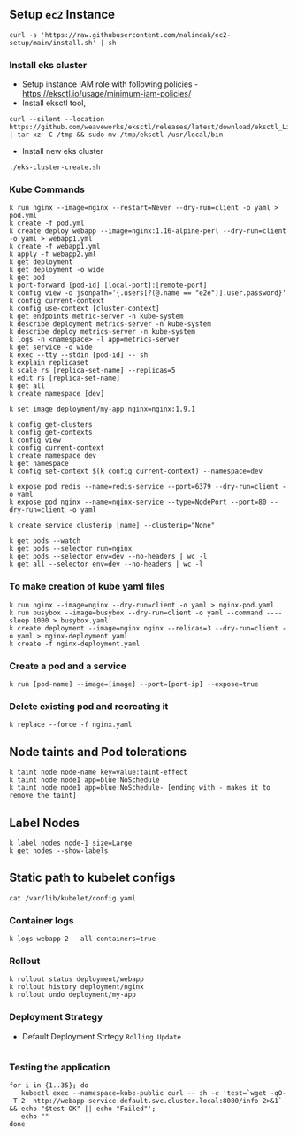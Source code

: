 ## Setup `ec2` Instance

```
curl -s 'https://raw.githubusercontent.com/nalindak/ec2-setup/main/install.sh' | sh
```

### Install eks cluster

- Setup instance IAM role with following policies - https://eksctl.io/usage/minimum-iam-policies/
- Install eksctl tool,

```
curl --silent --location https://github.com/weaveworks/eksctl/releases/latest/download/eksctl_Linux_amd64.tar.gz | tar xz -C /tmp && sudo mv /tmp/eksctl /usr/local/bin
```

- Install new eks cluster

```
./eks-cluster-create.sh
```

### Kube Commands

```
k run nginx --image=nginx --restart=Never --dry-run=client -o yaml > pod.yml
k create -f pod.yml
k create deploy webapp --image=nginx:1.16-alpine-perl --dry-run=client -o yaml > webapp1.yml
k create -f webapp1.yml
k apply -f webapp2.yml
k get deployment
k get deployment -o wide
k get pod
k port-forward [pod-id] [local-port]:[remote-port]
k config view -o jsonpath='{.users[?(@.name == "e2e")].user.password}'
k config current-context
k config use-context [cluster-context]
k get endpoints metric-server -n kube-system
k describe deployment metrics-server -n kube-system
k describe deploy metrics-server -n kube-system
k logs -n <namespace> -l app=metrics-server
k get service -o wide
k exec --tty --stdin [pod-id] -- sh
k explain replicaset
k scale rs [replica-set-name] --replicas=5
k edit rs [replica-set-name]
k get all
k create namespace [dev]

k set image deployment/my-app nginx=nginx:1.9.1

k config get-clusters
k config get-contexts
k config view
k config current-context
k create namespace dev
k get namespace
k config set-context $(k config current-context) --namespace=dev

k expose pod redis --name=redis-service --port=6379 --dry-run=client -o yaml
k expose pod nginx --name=nginx-service --type=NodePort --port=80 --dry-run=client -o yaml

k create service clusterip [name] --clusterip="None"

k get pods --watch
k get pods --selector run=nginx
k get pods --selector env=dev --no-headers | wc -l
k get all --selector env=dev --no-headers | wc -l
```

### To make creation of kube yaml files

```
k run nginx --image=nginx --dry-run=client -o yaml > nginx-pod.yaml
k run busybox --image=busybox --dry-run=client -o yaml --command ---- sleep 1000 > busybox.yaml
k create deployment --image=nginx nginx --relicas=3 --dry-run=client -o yaml > nginx-deployment.yaml
k create -f nginx-deployment.yaml
```

### Create a pod and a service

```
k run [pod-name] --image=[image] --port=[port-ip] --expose=true
```

### Delete existing pod and recreating it

```
k replace --force -f nginx.yaml
```

## Node taints and Pod tolerations

```
k taint node node-name key=value:taint-effect
k taint node node1 app=blue:NoSchedule
k taint node node1 app=blue:NoSchedule- [ending with - makes it to remove the taint]
```

## Label Nodes

```
k label nodes node-1 size=Large
k get nodes --show-labels
```

## Static path to kubelet configs

```
cat /var/lib/kubelet/config.yaml
```

### Container logs

```
k logs webapp-2 --all-containers=true
```

### Rollout

```
k rollout status deployment/webapp
k rollout history deployment/nginx
k rollout undo deployment/my-app
```

### Deployment Strategy

- Default Deployment Strtegy `Rolling Update`

```

```

### Testing the application

```
for i in {1..35}; do
   kubectl exec --namespace=kube-public curl -- sh -c 'test=`wget -qO- -T 2  http://webapp-service.default.svc.cluster.local:8080/info 2>&1` && echo "$test OK" || echo "Failed"';
   echo ""
done
```